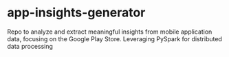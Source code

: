 # app-insights-generator
Repo to analyze and extract meaningful insights from mobile application data, focusing on the Google Play Store. Leveraging PySpark for distributed data processing

